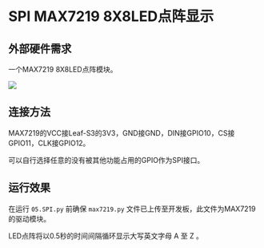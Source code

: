 # SPI MAX7219 8X8LED点阵显示

## 外部硬件需求

一个MAX7219 8X8LED点阵模块。

![](https://i.imgur.com/H12i0OH.jpg)

## 连接方法

MAX7219的VCC接Leaf-S3的3V3，GND接GND，DIN接GPIO10，CS接GPIO11，CLK接GPIO12。

可以自行选择任意的没有被其他功能占用的GPIO作为SPI接口。

## 运行效果

在运行 `05.SPI.py` 前确保 `max7219.py` 文件已上传至开发板，此文件为MAX7219的驱动模块。

LED点阵将以0.5秒的时间间隔循环显示大写英文字母 A 至 Z 。